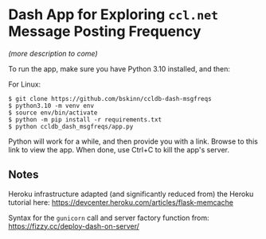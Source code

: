 # Dash App for Exploring `ccl.net` Message Posting Frequency

*(more description to come)*

To run the app, make sure you have Python 3.10 installed, and then:

For Linux:

```
$ git clone https://github.com/bskinn/ccldb-dash-msgfreqs
$ python3.10 -m venv env
$ source env/bin/activate
$ python -m pip install -r requirements.txt
$ python ccldb_dash_msgfreqs/app.py
```

Python will work for a while, and then provide you with a link.
Browse to this link to view the app. When done, use Ctrl+C to
kill the app's server.


## Notes

Heroku infrastructure adapted (and significantly reduced from)
the Heroku tutorial here:
https://devcenter.heroku.com/articles/flask-memcache

Syntax for the `gunicorn` call and server factory function from:
https://fizzy.cc/deploy-dash-on-server/
